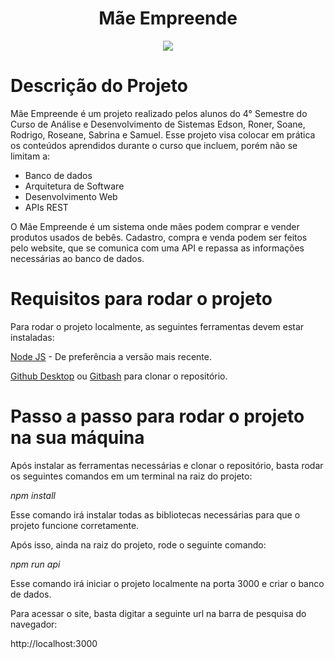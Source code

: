 <h1 align="center"> Mãe Empreende </h1>
<p align="center">
<img loading="lazy" src="http://img.shields.io/static/v1?label=STATUS&message=EM%20DESENVOLVIMENTO&color=GREEN&style=for-the-badge"/>
</p>

# Descrição do Projeto
Mãe Empreende é um projeto realizado pelos alunos do 4° Semestre do Curso de Análise e Desenvolvimento de Sistemas Edson, Roner, Soane, Rodrigo, Roseane, Sabrina e Samuel.
Esse projeto visa colocar em prática os conteúdos aprendidos durante o curso que incluem, porém não se limitam a:
* Banco de dados
* Arquitetura de Software
* Desenvolvimento Web
* APIs REST

O Mãe Empreende é um sistema onde mães podem comprar e vender produtos usados de bebês. Cadastro, compra e venda podem ser feitos pelo website, que se comunica com uma API e repassa as informações necessárias ao banco de dados.

# Requisitos para rodar o projeto
Para rodar o projeto localmente, as seguintes ferramentas devem estar instaladas:

[Node JS](https://nodejs.org/en/download) - De preferência a versão mais recente.

[Github Desktop](https://desktop.github.com/) ou [Gitbash](https://git-scm.com/downloads) para clonar o repositório.

# Passo a passo para rodar o projeto na sua máquina

Após instalar as ferramentas necessárias e clonar o repositório, basta rodar os seguintes comandos em um terminal na raiz do projeto:

*npm install*

Esse comando irá instalar todas as bibliotecas necessárias para que o projeto funcione corretamente.

Após isso, ainda na raiz do projeto, rode o seguinte comando:

*npm run api*

Esse comando irá iniciar o projeto localmente na porta 3000 e criar o banco de dados.

Para acessar o site, basta digitar a seguinte url na barra de pesquisa do navegador:

http://localhost:3000
